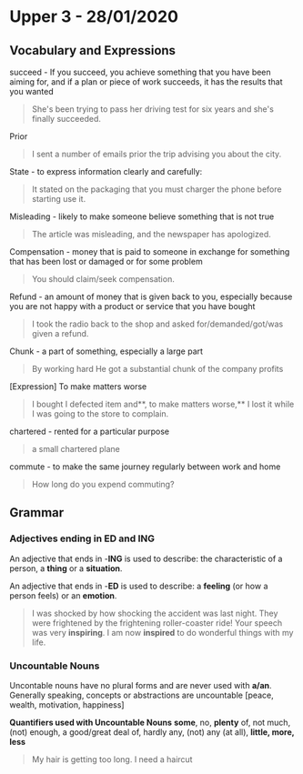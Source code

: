 
# Upper 3 - 28/01/2020

## Vocabulary and Expressions 
succeed - If you succeed, you achieve something that you have been aiming for, and if a plan or piece of work succeeds, it has the results that you wanted
> She's been trying to pass her driving test for six years and she's finally succeeded.

Prior 
> I sent a number of emails prior the trip advising you about the city.

State - to express information clearly and carefully:
> It stated on the packaging that you must charger the phone before starting use it.

Misleading - likely to make someone believe something that is not true
>   The article was misleading, and the newspaper has apologized.

Compensation - money that is paid to someone in exchange for something that has been lost or damaged or for some problem
> You should claim/seek compensation.


Refund - an amount of money that is given back to you, especially because you are not happy with a product or service that you have bought
> I took the radio back to the shop and asked for/demanded/got/was given a refund.

Chunk - a part of something, especially a large part
>By working hard He got a substantial chunk of the company profits

[Expression] To make matters worse
> I bought I defected item and**, to make matters worse,** I lost it while I was going to the store to complain.

chartered - rented for a particular purpose
> a small chartered plane

commute - to make the same journey regularly between work and home
>How long do you expend commuting?


## Grammar
### Adjectives ending in ED and ING
An adjective that ends in -**ING** is used to describe: the characteristic of a person, a **thing** or a **situation**.

An adjective that ends in -**ED** is used to describe: a **feeling** (or how a person feels) or an **emotion**. 

> I was shocked by how shocking the accident was last night.
> They were frightened by the frightening roller-coaster ride!
> Your speech was very **inspiring**. I am now **inspired** to do wonderful things with my life.

### Uncountable Nouns
Uncontable nouns have no plural forms and are never used with **a/an**. 
Generally speaking, concepts or abstractions are uncountable [peace, wealth, motivation, happiness]

**Quantifiers used with Uncountable Nouns**
**some**, no, **plenty** of, not much, (not) enough, a good/great deal of, hardly any, (not) any (at all), **little, more, less**
> My hair is getting too  long. I need a haircut

